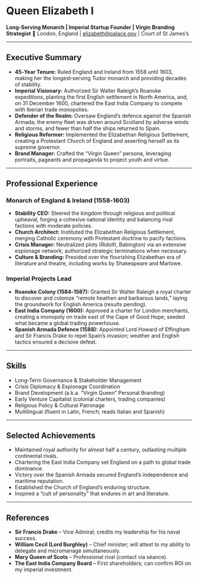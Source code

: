 # Queen Elizabeth I
**Long-Serving Monarch | Imperial Startup Founder | Virgin Branding Strategist**
📍 London, England | elizabeth@palace.gov | Court of St James’s

---

## Executive Summary
- **45‑Year Tenure:** Ruled England and Ireland from 1558 until 1603, making her the longest‑serving Tudor monarch and providing decades of stability.
- **Imperial Visionary:** Authorized Sir Walter Raleigh’s Roanoke expeditions, planting the first English settlement in North America, and, on 31 December 1600, chartered the East India Company to compete with Iberian trade monopolies.
- **Defender of the Realm:** Oversaw England’s defence against the Spanish Armada; the enemy fleet was driven around Scotland by adverse winds and storms, and fewer than half the ships returned to Spain.
- **Religious Reformer:** Implemented the Elizabethan Religious Settlement, creating a Protestant Church of England and asserting herself as its supreme governor.
- **Brand Manager:** Crafted the “Virgin Queen” persona, leveraging portraits, pageants and propaganda to project youth and virtue.

---

## Professional Experience

### Monarch of England & Ireland (1558‑1603)
- **Stability CEO:** Steered the kingdom through religious and political upheaval, forging a cohesive national identity and balancing rival factions with moderate policies.
- **Church Architect:** Instituted the Elizabethan Religious Settlement, merging Catholic ceremony with Protestant doctrine to pacify factions.
- **Crisis Manager:** Neutralized plots (Ridolfi, Babington) via an extensive espionage network; authorized strategic terminations when necessary.
- **Culture & Branding:** Presided over the flourishing Elizabethan era of literature and theatre, including works by Shakespeare and Marlowe.

### Imperial Projects Lead
- **Roanoke Colony (1584‑1587):** Granted Sir Walter Raleigh a royal charter to discover and colonize “remote heathen and barbarous lands,” laying the groundwork for English America (results pending).
- **East India Company (1600):** Approved a charter for London merchants, creating a monopoly on trade east of the Cape of Good Hope; seeded what became a global trading powerhouse.
- **Spanish Armada Defence (1588):** Appointed Lord Howard of Effingham and Sir Francis Drake to repel Spain’s invasion; weather and English tactics ensured a decisive defeat.

---

## Skills
- Long‑Term Governance & Stakeholder Management
- Crisis Diplomacy & Espionage Coordination
- Brand Development (a.k.a. “Virgin Queen” Personal Branding)
- Early Venture Capitalist (colonial charters, trading companies)
- Religious Policy & Cultural Patronage
- Multilingual (fluent in Latin, French; reads Italian and Spanish)

---

## Selected Achievements
- Maintained royal authority for almost half a century, outlasting multiple continental rivals.
- Chartering the East India Company set England on a path to global trade dominance.
- Victory over the Spanish Armada secured England’s independence and maritime reputation.
- Established the Church of England’s enduring structure.
- Inspired a “cult of personality” that endures in art and literature.

---

## References
- **Sir Francis Drake** – Vice Admiral; credits my leadership for his naval success.
- **William Cecil (Lord Burghley)** – Chief minister; will attest to my ability to delegate and micromanage simultaneously.
- **Mary Queen of Scots** – Professional rival (contact via séance).
- **The East India Company Board** – First shareholders; can confirm ROI on my imperial investment.
